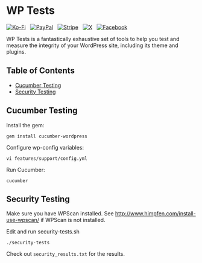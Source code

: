 # WP Tests

[![Ko-Fi](https://srv-cdn.himpfen.io/badges/kofi/kofi-flat.svg)](https://ko-fi.com/brandonhimpfen) &nbsp; [![PayPal](https://srv-cdn.himpfen.io/badges/paypal/paypal-flat.svg)](https://paypal.me/brandonhimpfen) &nbsp; [![Stripe](https://srv-cdn.himpfen.io/badges/stripe/stripe-flat.svg)](https://donate.stripe.com/cN2eYF2Ka2GwfgQ3cd) &nbsp; [![X](https://srv-cdn.himpfen.io/badges/twitter/twitter-flat.svg)](https://x.com/brandonhimpfen) &nbsp; [![Facebook](https://srv-cdn.himpfen.io/badges/facebook-pages/facebook-pages-flat.svg)](https://www.facebook.com/himpfen)

WP Tests is a fantastically exhaustive set of tools to help you test and measure the integrity of your WordPress site, including its theme and plugins.

## Table of Contents

- [Cucumber Testing](#cucumber-testing)
- [Security Testing](#security-testing)

## Cucumber Testing

Install the gem:

```
gem install cucumber-wordpress
```

Configure wp-config variables:

```
vi features/support/config.yml
```

Run Cucumber:

```
cucumber
```

## Security Testing

Make sure you have WPScan installed.
See http://www.himpfen.com/install-use-wpscan/ if WPScan is not installed.

Edit and run security-tests.sh

```
./security-tests
```

Check out `security_results.txt` for the results.
